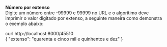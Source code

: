 <b>Número por extenso</b><br>
Digite um número entre -99999 e 99999 no URL e o algorítimo deve imprimir o valor digitado por extenso, a seguinte maneira como demonstra o exemplo abaixo:

curl http://localhost:8000/45510<br>
{ "extenso": "quarenta e cinco mil e quinhentos e dez" }
